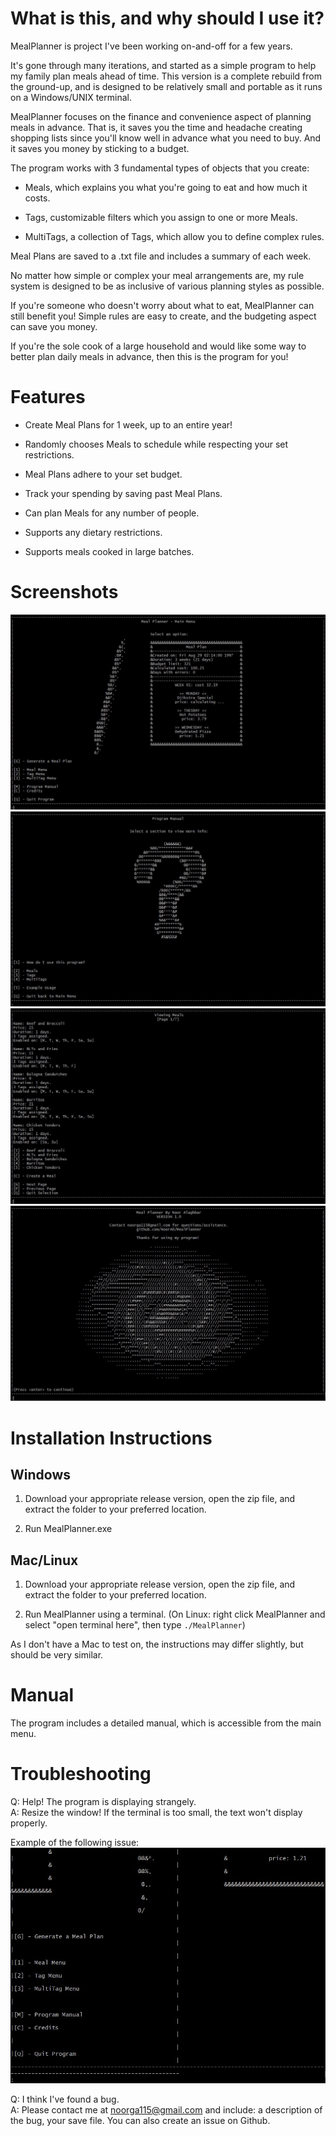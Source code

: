 # What is this, and why should I use it?

MealPlanner is project I've been working on-and-off for a few years. 

It's gone through many iterations, and started as a simple program to help my family plan meals ahead of time. This version is a complete rebuild from the ground-up, and is designed to be relatively small and portable as it runs on a Windows/UNIX terminal.

MealPlanner focuses on the finance and convenience aspect of planning meals in advance. That is, it saves you the time and headache creating shopping lists since you'll know well in advance what you need to buy. And it saves you money by sticking to a budget.

The program works with 3 fundamental types of objects that you create:

- Meals, which explains you what you're going to eat and how much it costs.

- Tags, customizable filters which you assign to one or more Meals.

- MultiTags, a collection of Tags, which allow you to define complex rules.

Meal Plans are saved to a .txt file and includes a summary of each week.

No matter how simple or complex your meal arrangements are, my rule system is designed to be as inclusive of various planning styles as possible.

If you're someone who doesn't worry about what to eat, MealPlanner can still benefit you! Simple rules are easy to create, and the budgeting aspect can save you money.

If you're the sole cook of a large household and would like some way to better plan daily meals in advance, then this is the program for you!

# Features

- Create Meal Plans for 1 week, up to an entire year!

- Randomly chooses Meals to schedule while respecting your set restrictions.

- Meal Plans adhere to your set budget.

- Track your spending by saving past Meal Plans.

- Can plan Meals for any number of people.

- Supports any dietary restrictions.

- Supports meals cooked in large batches.


# Screenshots
![mainmenu](https://github.com/NoorA0/MealPlanner/blob/main/screenshots/01_mainmenu.jpg)
![manual](https://github.com/NoorA0/MealPlanner/blob/main/screenshots/02_manual.jpg)
![mealmenu](https://github.com/NoorA0/MealPlanner/blob/main/screenshots/04_mealmenu.jpg)
![credits](https://github.com/NoorA0/MealPlanner/blob/main/screenshots/03_credits.jpg)

# Installation Instructions

## Windows

1. Download your appropriate release version, open the zip file, and extract the folder to your preferred location.

2. Run MealPlanner.exe 

## Mac/Linux

1. Download your appropriate release version, open the zip file, and extract the folder to your preferred location.

2. Run MealPlanner using a terminal. (On Linux: right click MealPlanner and select "open terminal here", then type `./MealPlanner`)

As I don't have a Mac to test on, the instructions may differ slightly, but should be very similar.

# Manual

The program includes a detailed manual, which is accessible from the main menu.

# Troubleshooting

Q: Help! The program is displaying strangely.\
A: Resize the window! If the terminal is too small, the text won't display properly.


Example of the following issue:
![SmallWindow](https://github.com/NoorA0/MealPlanner/blob/main/screenshots/05_windowtoosmall.jpg)



Q: I think I've found a bug.\
A: Please contact me at noorga115@gmail.com and include: a description of the bug, your save file. You can also create an issue on Github.
